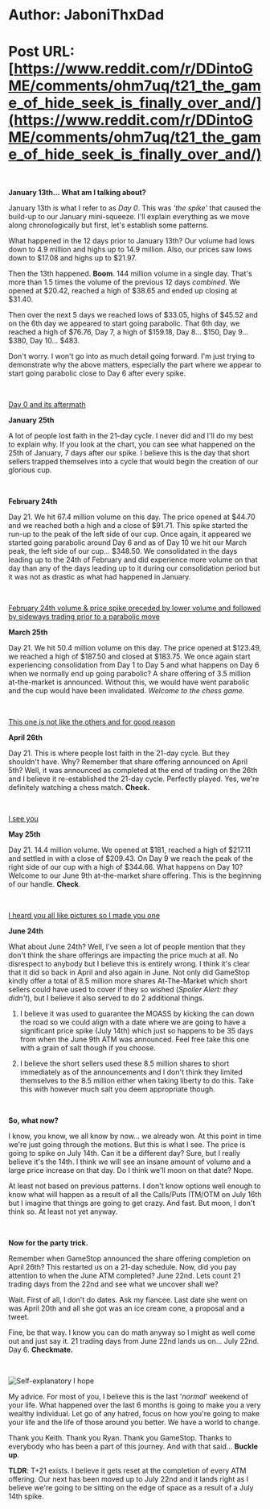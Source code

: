 # Author: JaboniThxDad
# Post URL: [https://www.reddit.com/r/DDintoGME/comments/ohm7uq/t21_the_game_of_hide_seek_is_finally_over_and/](https://www.reddit.com/r/DDintoGME/comments/ohm7uq/t21_the_game_of_hide_seek_is_finally_over_and/)


&#x200B;

**January 13th... What am I talking about?**

January 13th is what I refer to as *Day 0*. This was *'the spike'* that caused the build-up to our January mini-squeeze. I'll explain everything as we move along chronologically but first, let's establish some patterns.

What happened in the 12 days prior to January 13th? Our volume had lows down to 4.9 million and highs up to 14.9 million. Also, our prices saw lows down to $17.08 and highs up to $21.97.

Then the 13th happened. **Boom**. 144 million volume in a single day. That's more than 1.5 times the volume of the previous 12 days *combined*. We opened at $20.42, reached a high of $38.65 and ended up closing at $31.40.

Then over the next 5 days we reached lows of $33.05, highs of $45.52 and on the 6th day we appeared to start going parabolic. That 6th day, we reached a high of $76.76, Day 7, a high of $159.18, Day 8... $150, Day 9... $380, Day 10... $483.

Don't worry. I won't go into as much detail going forward. I'm just trying to demonstrate why the above matters, especially the part where we appear to start going parabolic close to Day 6 after every spike.

&#x200B;

[Day 0 and its aftermath](https://preview.redd.it/nxomkyjtyea71.jpg?width=1176&format=pjpg&auto=webp&s=290b06fd0f9239546b84f49234f6256452182513)

**January 25th**

A lot of people lost faith in the 21-day cycle. I never did and I'll do my best to explain why. If you look at the chart, you can see what happened on the 25th of January, 7 days after our spike. I believe this is the day that short sellers trapped themselves into a cycle that would begin the creation of our glorious cup.

&#x200B;

**February 24th**

Day 21. We hit 67.4 million volume on this day. The price opened at $44.70 and we reached both a high and a close of $91.71. This spike started the run-up to the peak of the left side of our cup. Once again, it appeared we started going parabolic around Day 6 and as of Day 10 we hit our March peak, the left side of our cup... $348.50. We consolidated in the days leading up to the 24th of February and did experience more volume on that day than any of the days leading up to it during our consolidation period but it was not as drastic as what had happened in January.

&#x200B;

[February 24th volume & price spike preceded by lower volume and followed by sideways trading prior to a parabolic move](https://preview.redd.it/qs18bxnuyea71.jpg?width=1175&format=pjpg&auto=webp&s=fb7d2eee08e5c20c8e6ec8c0af871467c722967c)

**March 25th**

Day 21. We hit 50.4 million volume on this day. The price opened at $123.49, we reached a high of $187.50 and closed at $183.75. We once again start experiencing consolidation from Day 1 to Day 5 and what happens on Day 6 when we normally end up going parabolic? A share offering of 3.5 million at-the-market is announced. Without this, we would have went parabolic and the cup would have been invalidated. *Welcome to the chess game.*

&#x200B;

[This one is not like the others and for good reason](https://preview.redd.it/ojqf0ywvyea71.jpg?width=1182&format=pjpg&auto=webp&s=a8505ff421d32b0646cc9fa7ea0f8a88daad1375)

**April 26th**

Day 21. This is where people lost faith in the 21-day cycle. But they shouldn't have. Why? Remember that share offering announced on April 5th? Well, it was announced as completed at the end of trading on the 26th and I believe it re-established the 21-day cycle. Perfectly played. Yes, we're definitely watching a chess match. **Check.**

&#x200B;

[I see you](https://preview.redd.it/ljv29v5zyea71.jpg?width=420&format=pjpg&auto=webp&s=54d8dfdf54dd186fe8dc84d4f7295ff558b5dc5c)

**May 25th**

Day 21. 14.4 million volume. We opened at $181, reached a high of $217.11 and settled in with a close of $209.43. On Day 9 we reach the peak of the right side of our cup with a high of $344.66. What happens on Day 10? Welcome to our June 9th at-the-market share offering. This is the beginning of our handle. **Check**.

&#x200B;

[I heard you all like pictures so I made you one](https://preview.redd.it/6zw2yzzazea71.jpg?width=1179&format=pjpg&auto=webp&s=25b5dde81650e0d0a51331a2be5c32099c2c6f46)

**June 24th**

What about June 24th? Well, I've seen a lot of people mention that they don't think the share offerings are impacting the price much at all. No disrespect to anybody but I believe this is entirely wrong. I think it's clear that it did so back in April and also again in June. Not only did GameStop kindly offer a total of 8.5 million more shares At-The-Market which short sellers could have used to cover if they so wished (*Spoiler Alert: they didn't*), but I believe it also served to do 2 additional things.

1. I believe it was used to guarantee the MOASS by kicking the can down the road so we could align with a date where we are going to have a significant price spike (July 14th) which just so happens to be 35 days from when the June 9th ATM was announced. Feel free take this one with a grain of salt though if you choose.

2. I believe the short sellers used these 8.5 million shares to short immediately as of the announcements and I don't think they limited themselves to the 8.5 million either when taking liberty to do this. Take this with however much salt you deem appropriate though.

&#x200B;

**So, what now?**

I know, you know, we all know by now... we already won. At this point in time we're just going through the motions. But this is what I see. The price is going to spike on July 14th. Can it be a different day? Sure, but I really believe it's the 14th. I think we will see an insane amount of volume and a large price increase on that day. Do I think we'll moon on that date? Nope.

At least not based on previous patterns. I don't know options well enough to know what will happen as a result of all the Calls/Puts ITM/OTM on July 16th but I imagine that things are going to get crazy. And fast. But moon, I don't think so. At least not yet anyway.

&#x200B;

**Now for the party trick.**

Remember when GameStop announced the share offering completion on April 26th? This restarted us on a 21-day schedule. Now, did you pay attention to when the June ATM completed? June 22nd. Lets count 21 trading days from the 22nd and see what we uncover shall we?

Wait. First of all, I don't do dates. Ask my fiancee. Last date she went on was April 20th and all she got was an ice cream cone, a proposal and a tweet.

Fine, be that way. I know you can do math anyway so I might as well come out and just say it. 21 trading days from June 22nd lands us on... July 22nd. Day 6. **Checkmate.**

&#x200B;

![Self-explanatory I hope](https://preview.redd.it/54fi3sf5zea71.jpg?width=1024&format=pjpg&auto=webp&s=b450f02740061814075955edf8d45d9bc5ab5cdf)

My advice. For most of you, I believe this is the last '*normal*' weekend of your life. What happened over the last 6 months is going to make you a very wealthy individual. Let go of any hatred, focus on how you're going to make your life and the life of those around you better. We have a world to change.

Thank you Keith. Thank you Ryan. Thank you GameStop. Thanks to everybody who has been a part of this journey. And with that said... **Buckle up**.

**TLDR**: T+21 exists. I believe it gets reset at the completion of every ATM offering. Our next has been moved up to July 22nd and it lands right as I believe we're going to be sitting on the edge of space as a result of a July 14th spike.